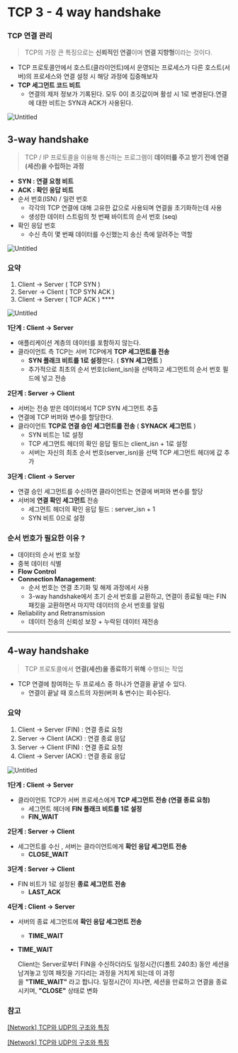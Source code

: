# TCP 3 - 4 way handshake

### TCP 연결 관리

> TCP의 가장 큰 특징으로는 **신뢰적인 연결**이며 **연결 지향형**이라는 것이다.
>
- TCP 프로토콜안에서 호스트(클라이언트)에서 운영되는 프로세스가 다른 호스트(서버)의 프로세스와 연결 설정 시 해당 과정에 집중해보자
- **TCP 세그먼트 코드 비트**
    - 연결의 제저 정보가 기록된다. 모두 0이 초깃값이며 활성 시 1로 변경된다.연결에 대한 비트는 SYN과 ACK가 사용된다.

![Untitled](TCP%203%20-%204%20way%20handshake%200e907088409240b2b459033137ad5cc4/Untitled.png)

## 3-way handshake

> TCP / IP 프로토콜을 이용해 통신하는 프로그램이 **데이터를 주고 받기 전에 연결(세션)을 수립하는 과정**
>
- **SYN : 연결 요청 비트**
- **ACK : 확인 응답 비트**
- 순서 번호(ISN) / 일련 번호
    - 각각의 TCP 연결에 대해 고유한 값으로 사용되며 연결을 초기화하는데 사용
    - 생성한 데이터 스트림의 첫 번째 바이트의 순서 번호 (seq)
- 확인 응답 번호
    - 수신 측이 몇 번째 데이터를 수신했는지 송신 측에 알려주는 역할

![Untitled](TCP%203%20-%204%20way%20handshake%200e907088409240b2b459033137ad5cc4/Untitled%201.png)

### 요약

1. Client → Server ( TCP SYN )
2. Server → Client ( TCP SYN ACK )
3. Client → Server ( TCP ACK ) ****

![Untitled](TCP%203%20-%204%20way%20handshake%200e907088409240b2b459033137ad5cc4/Untitled%202.png)

**1단계 : Client → Server**

- 애플리케이션 계층의 데이터를 포함하지 않는다.
- 클라이언트 측 TCP는 서버 TCP에게 **TCP 세그먼트를 전송**
    - **SYN 플래크 비트를 1로 설정**한다. ( **SYN 세그먼트** )
    - 추가적으로 최초의 순서 번호(client_isn)을 선택하고 세그먼트의 순서 번호 필드에 넣고 전송

**2단계 : Server → Client**

- 서버는 전송 받은 데이터에서 TCP SYN 세그먼트 추출
- 연결에 TCP 버퍼와 변수를 할당한다.
- 클라이언트 **TCP로 연결 승인 세그먼트를 전송** ( **SYNACK 세그먼트** )
    - SYN 비트는 1로 설정
    - TCP 세그먼트 헤더의 확인 응답 필드는 client_isn + 1로 설정
    - 서버는 자신의 최초 순서 번호(server_isn)을 선택 TCP 세그먼트 헤더에 값 추가

**3단계 : Client → Server**

- 연결 승인 세그먼트를 수신하면 클라이언트는 연결에 버퍼와 변수를 할당
- 서버에 **연결 확인 세그먼트** 전송
    - 세그먼트 헤더의 확인 응답 필드 : server_isn + 1
    - SYN 비트 0으로 설정

### 순서 번호가 필요한 이유 ?

- 데이터의 순서 번호 보장
- 중복 데이터 식별
- **Flow Control**
- **Connection Management**:
    - 순서 번호는 연결 초기화 및 해제 과정에서 사용
    - 3-way handshake에서 초기 순서 번호를 교환하고, 연결이 종료될 때는 FIN 패킷을 교환하면서 마지막 데이터의 순서 번호를 알림
- Reliability and Retransmission
    - 데이터 전송의 신뢰성 보장 + 누락된 데이터 재전송

---

## 4-way handshake

> TCP 프로토콜에서 **연결(세션)을 종료하기 위해** 수행되는 작업
>
- TCP 연결에 참여하는 두 프로세스 중 하나가 연결을 끝낼 수 있다.
    - 연결이 끝날 때 호스트의 자원(버퍼 & 변수)는 회수된다.

### 요약

1. Client → Server (FIN) : 연결 종료 요청
2. Server → Client (ACK) : 연결 종료 응답
3. Server → Client (FIN) : 연결 종료 요청
4. Client → Server (ACK) : 연결 종료 응답

![Untitled](TCP%203%20-%204%20way%20handshake%200e907088409240b2b459033137ad5cc4/Untitled%203.png)

**1단계 : Client → Server**

- 클라이언트 TCP가 서버 프로세스에게 **TCP 세그먼트 전송 (연결 종료 요청)**
    - 세그먼트 헤더에 **FIN 플래크 비트를 1로 설정**
    - **FIN_WAIT**

**2단계 : Server → Client**

- 세그먼트를 수신 , 서버는 클라이언트에게 **확인 응답 세그먼트 전송**
    - **CLOSE_WAIT**

**3단계 : Server → Client**

- FIN 비트가 1로 설정된 **종료 세그먼트 전송**
    - **LAST_ACK**

**4단계 : Client → Server**

- 서버의 종료 세그먼트에 **확인 응답 세그먼트 전송**
    - **TIME_WAIT**
- **TIME_WAIT**

  Client는 Server로부터 FIN을 수신하더라도 일정시간(디폴트 240초) 동안 세션을 남겨놓고 잉여 패킷을 기다리는 과정을 거치게 되는데 이 과정을 **"TIME_WAIT"** 라고 합니다. 일정시간이 지나면, 세션을 만료하고 연결을 종료시키며, **"CLOSE"** 상태로 변화


### 참고

[[Network] TCP와 UDP의 구조와 특징](https://devlog-wjdrbs96.tistory.com/288)

[[Network] TCP와 UDP의 구조와 특징](https://devlog-wjdrbs96.tistory.com/288)
